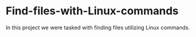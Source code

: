 # Find-files-with-Linux-commands
In this project we were tasked with finding files utilizing Linux commands.
